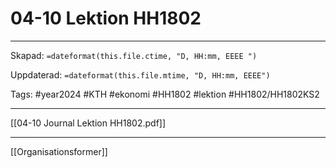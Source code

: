 # 04-10 Lektion HH1802

---

Skapad: `=dateformat(this.file.ctime, "D, HH:mm, EEEE ")`

Uppdaterad: `=dateformat(this.file.mtime, "D, HH:mm, EEEE")`

Tags: #year2024 #KTH #ekonomi #HH1802 #lektion #HH1802/HH1802KS2

---

[[04-10 Journal Lektion HH1802.pdf]]

---

[[Organisationsformer]]
